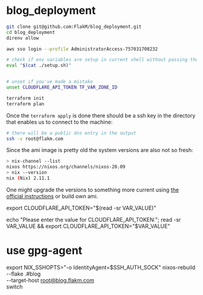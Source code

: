 # blog_deployment


```bash
git clone git@github.com:FlakM/blog_deployment.git
cd blog_deployment
direnv allow

aws sso login --profile AdministratorAccess-757031708232

# check if env variables are setup in current shell without passing them to history
eval "$(cat ./setup.sh)"


# unset if you've made a mistake
unset CLOUDFLARE_API_TOKEN TF_VAR_ZONE_ID

terraform init
terraform plan

```


Once the `terraform apply` is done there should be a ssh key in the directory that enables us to connect to the machine:

```bash
# there will be a public dns entry in the output
ssh -v root@flakm.com
```

Since the ami image is pretty old the system versions are also not so fresh:

```bash
> nix-channel --list
nixos https://nixos.org/channels/nixos-20.09
> nix --version
nix (Nix) 2.11.1
```

One might upgrade the versions to something more current using [the official instructions](https://nixos.org/manual/nix/stable/installation/upgrading.html) or build own ami.



export CLOUDFLARE_API_TOKEN="$(read -sr VAR_VALUE)"


echo "Please enter the value for CLOUDFLARE_API_TOKEN:"; read -sr VAR_VALUE && export CLOUDFLARE_API_TOKEN="$VAR_VALUE"

# use gpg-agent
export NIX_SSHOPTS="-o IdentityAgent=$SSH_AUTH_SOCK"
nixos-rebuild --flake .#blog \
  --target-host root@blog.flakm.com  \
  switch





